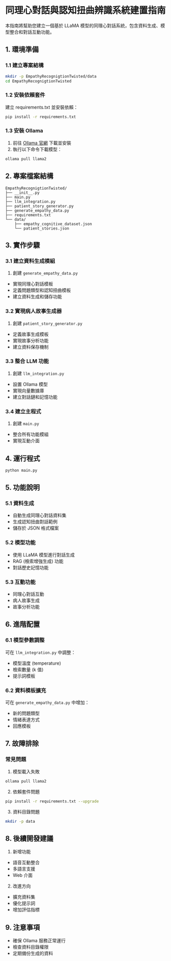 # 同理心對話與認知扭曲辨識系統建置指南

本指南將幫助您建立一個基於 LLaMA 模型的同理心對話系統，包含資料生成、模型整合和對話互動功能。

## 1. 環境準備

### 1.1 建立專案結構
```bash
mkdir -p EmpathyRecognigtionTwisted/data
cd EmpathyRecognigtionTwisted
```

### 1.2 安裝依賴套件
建立 requirements.txt 並安裝依賴：
```bash
pip install -r requirements.txt
```

### 1.3 安裝 Ollama
1. 前往 [Ollama 官網](https://ollama.ai/) 下載並安裝
2. 執行以下命令下載模型：
```bash
ollama pull llama2
```

## 2. 專案檔案結構
```
EmpathyRecognigtionTwisted/
├── __init__.py
├── main.py
├── llm_integration.py
├── patient_story_generator.py
├── generate_empathy_data.py
├── requirements.txt
└── data/
    ├── empathy_cognitive_dataset.json
    └── patient_stories.json
```

## 3. 實作步驟

### 3.1 建立資料生成模組
1. 創建 `generate_empathy_data.py`
- 實現同理心對話模板
- 定義問題類型和認知扭曲模板
- 建立資料生成和儲存功能

### 3.2 實現病人故事生成器
1. 創建 `patient_story_generator.py`
- 定義故事生成模板
- 實現故事分析功能
- 建立資料保存機制

### 3.3 整合 LLM 功能
1. 創建 `llm_integration.py`
- 設置 Ollama 模型
- 實現向量數據庫
- 建立對話鏈和記憶功能

### 3.4 建立主程式
1. 創建 `main.py`
- 整合所有功能模組
- 實現互動介面

## 4. 運行程式

```bash
python main.py
```

## 5. 功能說明

### 5.1 資料生成
- 自動生成同理心對話資料集
- 生成認知扭曲對話範例
- 儲存於 JSON 格式檔案

### 5.2 模型功能
- 使用 LLaMA 模型進行對話生成
- RAG (檢索增強生成) 功能
- 對話歷史記憶功能

### 5.3 互動功能
- 同理心對話互動
- 病人故事生成
- 故事分析功能

## 6. 進階配置

### 6.1 模型參數調整
可在 `llm_integration.py` 中調整：
- 模型溫度 (temperature)
- 檢索數量 (k 值)
- 提示詞模板

### 6.2 資料模板擴充
可在 `generate_empathy_data.py` 中增加：
- 新的問題類型
- 情緒表達方式
- 回應模板

## 7. 故障排除

### 常見問題
1. 模型載入失敗
```bash
ollama pull llama2
```

2. 依賴套件問題
```bash
pip install -r requirements.txt --upgrade
```

3. 資料目錄問題
```bash
mkdir -p data
```

## 8. 後續開發建議

1. 新增功能
- 語音互動整合
- 多語言支援
- Web 介面

2. 改進方向
- 擴充資料集
- 優化提示詞
- 增加評估指標

## 9. 注意事項

- 確保 Ollama 服務正常運行
- 檢查資料目錄權限
- 定期備份生成的資料
